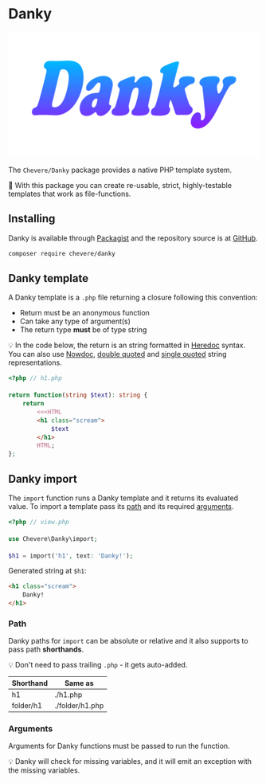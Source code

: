 # Danky

![Danky](../src/packages/danky/danky-logo.svg)

The `Chevere/Danky` package provides a native PHP template system.

👏 With this package you can create re-usable, strict, highly-testable templates that work as file-functions.

## Installing

Danky is available through [Packagist](https://packagist.org/packages/chevere/danky) and the repository source is at [GitHub](https://github.com/chevere/danky).

```sh
composer require chevere/danky
```

## Danky template

A Danky template is a `.php` file returning a closure following this convention:

- Return must be an anonymous function
- Can take any type of argument(s)
- The return type **must** be of type string

💡 In the code below, the return is an string formatted in [Heredoc](https://www.php.net/manual/en/language.types.string.php#language.types.string.syntax.heredoc) syntax. You can also use [Nowdoc](https://www.php.net/manual/en/language.types.string.php#language.types.string.syntax.nowdoc), [double quoted](https://www.php.net/manual/en/language.types.string.php#language.types.string.syntax.double) and [single quoted](https://www.php.net/manual/en/language.types.string.php#language.types.string.syntax.single) string representations.

```php
<?php // h1.php

return function(string $text): string {
    return
        <<<HTML
        <h1 class="scream">
            $text
        </h1>
        HTML;
};
```

## Danky import

The `import` function runs a Danky template and it returns its evaluated value. To import a template pass its [path](#path) and its required [arguments](#arguments).

```php
<?php // view.php

use Chevere\Danky\import;

$h1 = import('h1', text: 'Danky!');
```

Generated string at `$h1`:

```html
<h1 class="scream">
    Danky!
</h1>
```

### Path

Danky paths for `import` can be absolute or relative and it also supports to pass path **shorthands**.

💡 Don't need to pass trailing `.php` - it gets auto-added.

| Shorthand | Same as         |
| --------- | --------------- |
| h1        | ./h1.php        |
| folder/h1 | ./folder/h1.php |

### Arguments

Arguments for Danky functions must be passed to run the function.

💡 Danky will check for missing variables, and it will emit an exception with the missing variables.
